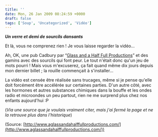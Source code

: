 ```yaml
---
title: ''
date: Mon, 26 Jan 2009 08:24:59 +0000
draft: false
tags: ['Soup', 'Uncategorized', 'Vidéo']
---
```


_**Un verre et demi de sourcils dansants**_

Et là, vous ne comprenez rien ! Je vous laisse regarder la vidéo…

Ah, OK, une pub Cadbury par “[Glass and a Half Full Productions](http://www.aglassandahalffullproductions.com/)” et des gamins avec des sourcils qui font peur. Le tout n'était donc qu'un jeu de mots pourri ! Mais vous m'excuserez, ça fait quand même dix jours depuis mon dernier billet ; la rouille commençait à s'installer…

La vidéo est censée être réalisée sans trucages, même si je pense qu'elle doit forcément être accélérée sur certaines parties. D'un autre côté, avec les hormones et autres substances chimiques dans la bouffe et les ondes radio et microondes un peu partout, rien ne me surprend plus chez nos enfants aujourd'hui :P

(_Via une source que je voulais vraiment citer, mais j'ai fermé la page et ne la retrouve plus dans l'historique_)

(Source: [http://www.aglassandahalffullproductions.com/](http://www.aglassandahalffullproductions.com/))